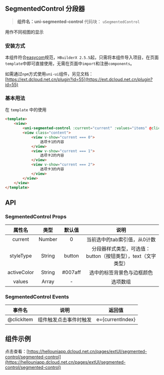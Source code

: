 

## SegmentedControl 分段器
> **组件名：uni-segmented-control**
> 代码块： `uSegmentedControl`


用作不同视图的显示

### 安装方式

本组件符合[easycom](https://uniapp.dcloud.io/collocation/pages?id=easycom)规范，`HBuilderX 2.5.5`起，只需将本组件导入项目，在页面`template`中即可直接使用，无需在页面中`import`和注册`components`。

如需通过`npm`方式使用`uni-ui`组件，另见文档：[https://ext.dcloud.net.cn/plugin?id=55](https://ext.dcloud.net.cn/plugin?id=55)

### 基本用法

在 ``template`` 中的使用

```html
<template>
    <view>
        <uni-segmented-control :current="current" :values="items" @clickItem="onClickItem" styleType="button" activeColor="#4cd964"></uni-segmented-control>
        <view class="content">
            <view v-show="current === 0">
                选项卡1的内容
            </view>
            <view v-show="current === 1">
                选项卡2的内容
            </view>
            <view v-show="current === 2">
                选项卡3的内容
            </view>
        </view>
    </view>
</template>
```

## API

### SegmentedControl Props

|属性名				|类型				|默认值	|说明															|
|:-:					|:-:				|:-:	|:-:															|
|current			|Number			|0		|当前选中的tab索引值，从0计数									|
|styleType		|String			|button	|分段器样式类型，可选值：button（按钮类型），text（文字类型）	|
|activeColor	|String			|#007aff|选中的标签背景色与边框颜色										|
|values				|Array			|-		|选项数组														|

### SegmentedControl Events

|事件名		|说明					|返回值				|
|:-:		|:-:					|:-:				|
|@clickItem	|组件触发点击事件时触发	|e={currentIndex}	|



## 组件示例

点击查看：[https://hellouniapp.dcloud.net.cn/pages/extUI/segmented-control/segmented-control](https://hellouniapp.dcloud.net.cn/pages/extUI/segmented-control/segmented-control)